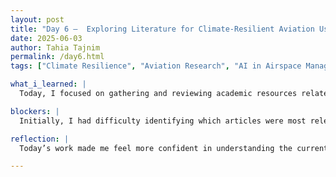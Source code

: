 ```yaml
---
layout: post
title: "Day 6 –  Exploring Literature for Climate-Resilient Aviation Using AI"
date: 2025-06-03
author: Tahia Tajnim
permalink: /day6.html
tags: ["Climate Resilience", "Aviation Research", "AI in Airspace Management", "Literature Review", "Zotero", "Research Tools", "Morgan Library"]

what_i_learned: |
  Today, I focused on gathering and reviewing academic resources related to the specific area I’m working on: climate resilience in airspace management using AI. I used Morgan State University's library database to search for relevant scholarly articles and successfully found 15 papers connected to my research. I reviewed four of these articles in detail and wrote summaries for each, identifying how they relate to our goal of predicting and mitigating climate-related flight disruptions. Additionally, I learned how to use Zotero, a research tool for collecting, organizing, and citing sources, which will help manage our references efficiently throughout the project.

blockers: |  
  Initially, I had difficulty identifying which articles were most relevant to my research. It took time to filter through and choose papers that directly support my topic. Also, I was not familiar with Zotero before, so installing and setting it up took some extra time and guidance.

reflection: |
  Today’s work made me feel more confident in understanding the current research around climate change and aviation. Reading and summarizing scientific papers helped me connect the real-world impact of aviation emissions with the technical goals of our AI model. Learning to use Zotero was a valuable step toward staying organized and preparing for writing our final report. I feel more prepared now to continue diving deeper into the literature and strengthening the foundation for our research project.

---
```


